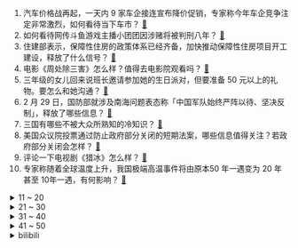 1. 汽车价格战再起，一天内 9 家车企接连宣布降价促销，专家称今年车企竞争注定非常激烈，如何看待当下车市？ [:link:](https://www.zhihu.com/question/646787405)
2. 如何看待网传斗鱼游戏主播小团团因涉赌将被判刑八年？ [:link:](https://www.zhihu.com/question/646591920)
3. 住建部表示，保障性住房的政策体系已经齐备，加快推动保障性住房项目开工建设，释放了什么信号？ [:link:](https://www.zhihu.com/question/646723060)
4. 电影《周处除三害》怎么样？值得去电影院观看吗？ [:link:](https://www.zhihu.com/question/646471262)
5. 三年级的女儿回来说班长邀请参加她的生日派对，但要准备  50 元以上的礼物。要怎么和她沟通？ [:link:](https://www.zhihu.com/question/645506939)
6. 2 月 29 日，国防部就涉及南海问题表态称「中国军队始终严阵以待、坚决反制」，释放了哪些信息？ [:link:](https://www.zhihu.com/question/646567022)
7. 三国有哪些不被大众所熟知的冷知识？ [:link:](https://www.zhihu.com/question/407155493)
8. 美国众议院投票通过防止政府部分关闭的短期法案，哪些信息值得关注？若政府部分关闭会怎样？ [:link:](https://www.zhihu.com/question/646551028)
9. 评论一下电视剧《猎冰》怎么样？ [:link:](https://www.zhihu.com/question/645951191)
10. 专家称随着全球温度上升，我国极端高温事件将由原本50 年一遇变为 20 年甚至 10年一遇，有何影响？ [:link:](https://www.zhihu.com/question/646719055)
<details>
<summary>11 ~ 20</summary>

11. 网曝「一村干部坐拥 60 亩地用 40 亩盖别墅高楼」，官方通报涉事人已被批准逮捕，他会受到什么处罚？ [:link:](https://www.zhihu.com/question/646765107)
12. 姚安娜回应演技争议，称「接受善意的批评与建议，小姚会继续成长」，如何评价姚安娜的演技？ [:link:](https://www.zhihu.com/question/646709971)
13. 加沙城救援物资领取点遭袭已致 115 名平民死亡，巴方指责以军制造袭击，以军否认，如何看待此事？ [:link:](https://www.zhihu.com/question/646719057)
14. 美商务部长称「假如美国路上有 300 万辆中国车，北京能让它们同时熄火」，如何看待此言论？反映了什么？ [:link:](https://www.zhihu.com/question/646772940)
15. 23-24 赛季 NBA奇才 115:140 快船，如何评价这场比赛？ [:link:](https://www.zhihu.com/question/646725394)
16. 如何评价《逆向坍塌:面包房行动》3月22日发售，首发价格标准版80.36元，豪华版178.76元？ [:link:](https://www.zhihu.com/question/646601528)
17. 德国总理朔尔茨透露英国军人帮助乌克兰发射风暴之影导弹，此前他称不会向乌提供金牛座导弹，如何看待此事？ [:link:](https://www.zhihu.com/question/646763620)
18. 上海有人手握 400 套经适房加价转租，自称「所有关系都搞得定」，官方回应将追查到底，具体情况如何？ [:link:](https://www.zhihu.com/question/646602876)
19. 如何评价陈思诚编剧、邱泽主演的网剧《唐人街探案 2》？ [:link:](https://www.zhihu.com/question/646475302)
20. 不知道怎么快乐地活着，时常情绪失控，可以给我一些心理调适的建议吗？ [:link:](https://www.zhihu.com/question/646356356)
</details>
<details>
<summary>21 ~ 30</summary>

21. 曹雪芹更欣赏黛玉还是宝钗？ [:link:](https://www.zhihu.com/question/317548712)
22. 说“古腾堡发明了活字印刷，因为中国的活字印刷没有投入实践”是否合理？ [:link:](https://www.zhihu.com/question/49332263)
23. 你看过好几遍的电视剧有哪些？ [:link:](https://www.zhihu.com/question/638509882)
24. 你经历过特别机缘巧合的事情吗？ [:link:](https://www.zhihu.com/question/399124721)
25. 你家每年春天餐桌上必有的一道菜是什么？ [:link:](https://www.zhihu.com/question/645242634)
26. 上班累，还是上学累? [:link:](https://www.zhihu.com/question/644654906)
27. 今年以来，网商银行等 10 家民营银行均下调存款挂牌利率，会带来哪些影响？未来会有更多家跟进吗？ [:link:](https://www.zhihu.com/question/646720204)
28. 如果人对生活的理解分为三层「世界的体验者」、「世界的观察者」或「世界的改变者」，那么你是哪种? [:link:](https://www.zhihu.com/question/645997108)
29. 有没有过来人说说，越长大越需要知道哪些东西？ [:link:](https://www.zhihu.com/question/644980675)
30. 3 月份中国北方地区或有 4 至 5 次沙尘过程，影响范围有多大？需注意什么？ [:link:](https://www.zhihu.com/question/646617524)
</details>
<details>
<summary>31 ~ 40</summary>

31. 写小说人物的情绪没写出来，没有代入感，感觉在为了剧情而写，一直浮在表面怎么办？ [:link:](https://www.zhihu.com/question/640223935)
32. 有句话说“给予孩子金山银山，不如教给孩子正确的三观”，你同意吗？ [:link:](https://www.zhihu.com/question/641593918)
33. 有什么可以推荐的好书? [:link:](https://www.zhihu.com/question/641540182)
34. 小朋友总是大事小事都喊妈妈，依赖性强的孩子该如何引导？ [:link:](https://www.zhihu.com/question/643197947)
35. Gucci 3 月 1 日起涨价，其热门款涨价超 10%，如何看待此事？奢侈品可以当理财买吗？ [:link:](https://www.zhihu.com/question/646617421)
36. 印度去年第四季度 GDP 同比增长 8.4 %，靠的是怎样的增长模式？印度的消费、投资和就业有何变化？ [:link:](https://www.zhihu.com/question/646604243)
37. 理想汽车高管称 20 万元以上新能源车三强年底见分晓，必有理想和问界，如何看待这一论断？ [:link:](https://www.zhihu.com/question/646814572)
38. 韩国医生拒绝复工要求，警方展开查抄行动，韩国担忧「3 月医疗大乱」，此次风波将产生哪些影响？ [:link:](https://www.zhihu.com/question/646714159)
39. 说说“句句不提想念，句句皆是想念”的诗词吧? [:link:](https://www.zhihu.com/question/646587793)
40. 政协委员建议「保护民营企业合法权益，完善立法，明令禁止逐利性执法」，哪些信息值得关注？ [:link:](https://www.zhihu.com/question/646572388)
</details>
<details>
<summary>41 ~ 50</summary>

41. 国产半导体产业链加强，在制作、设备、材料、EDA 工具等多环节渐获突破，将对我国相关产业带来哪些影响？ [:link:](https://www.zhihu.com/question/646722228)
42. 如何评价阮经天在电影《周处除三害》中的表现？ [:link:](https://www.zhihu.com/question/646468334)
43. 如何评价《崩坏：星穹铁道》花火角色强度？ [:link:](https://www.zhihu.com/question/646431331)
44. 中国成功自主研制出第一代高比能超低温特种锂离子电池，将对相关产业带来怎样的影响？ [:link:](https://www.zhihu.com/question/646751467)
45. 在食堂吃饭点一个菜会很丢人吗？ [:link:](https://www.zhihu.com/question/323557065)
46. 如何看待海贼王1109话，连五老星都亲自出手了？ [:link:](https://www.zhihu.com/question/646437748)
47. 外媒曝光苹果汽车失败内幕，错失收购特斯拉，战略定位左右摇摆，烧掉超 100 亿美元，哪些信息值得关注？ [:link:](https://www.zhihu.com/question/646627325)
48. 电影《周处除三害》中有哪些让人「细思极恐」的细节？ [:link:](https://www.zhihu.com/question/646471167)
49. LRASM能否被舰载直升机在低空近距离拦截？ [:link:](https://www.zhihu.com/question/646611665)
50. 多方对「快递新规」态度不一，有快递员称打电话花费大量时间，业内呼吁付费提高派件积极性，如何看待此事？ [:link:](https://www.zhihu.com/question/646613375)
</details><details>
<summary>bilibili</summary>

</details>